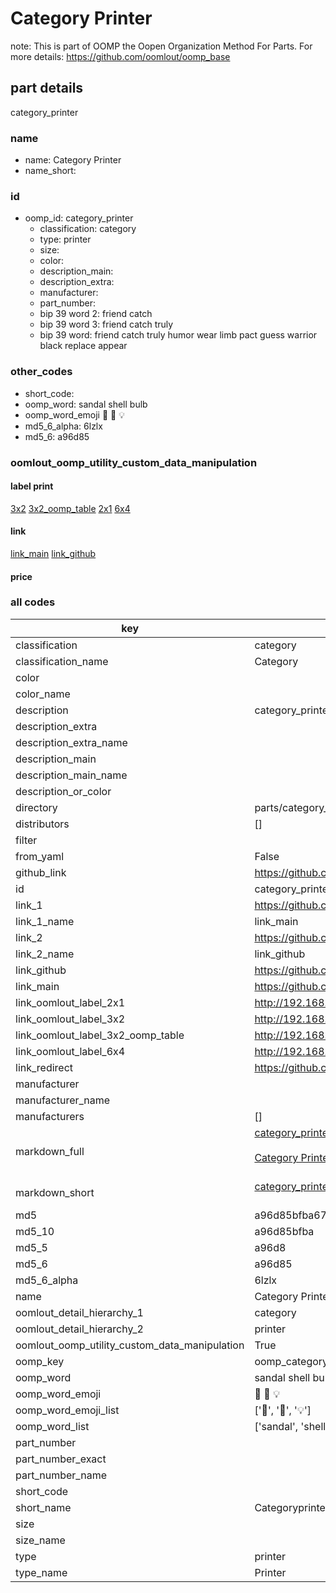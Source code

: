 # Category Printer  

note: This is part of OOMP the Oopen Organization Method For Parts. For more details: https://github.com/oomlout/oomp_base

##  part details
  



category_printer



### name
* name: Category Printer
* name_short: 
### id
* oomp_id: category_printer
  * classification: category
  * type: printer
  * size: 
  * color: 
  * description_main: 
  * description_extra: 
  * manufacturer: 
  * part_number: 
  * bip 39 word 2: friend catch
  * bip 39 word 3: friend catch truly
  * bip 39 word: friend catch truly humor wear limb pact guess warrior black replace appear

### other_codes
* short_code: 
* oomp_word: sandal shell bulb
* oomp_word_emoji :sandal: :shell: :bulb:
* md5_6_alpha: 6lzlx
* md5_6: a96d85






### oomlout_oomp_utility_custom_data_manipulation
#### label print
[3x2](http://192.168.1.245:1112/?label=oomp%206lzlx)
[3x2_oomp_table](http://192.168.1.108:1112/?label=oomp%206lzlx)
[2x1](http://192.168.1.242:1112/?label=oomp%206lzlx)
[6x4](http://192.168.1.55:1112/?label=oomp%206lzlx)    

#### link

[link_main](https://github.com/oomlout/oomlout_oomp_version_1_messy/tree/main/parts/category_printer) [link_github](https://github.com/oomlout/oomlout_oomp_version_1_messy/tree/main/parts/category_printer)                             

#### price







### all codes 
| key | value |  
| --- | --- |  
| classification | category |  
| classification_name | Category |  
| color |  |  
| color_name |  |  
| description | category_printer |  
| description_extra |  |  
| description_extra_name |  |  
| description_main |  |  
| description_main_name |  |  
| description_or_color |   |  
| directory | parts/category_printer |  
| distributors | [] |  
| filter |  |  
| from_yaml | False |  
| github_link | https://github.com/oomlout/oomlout_oomp_part_src/tree/main/parts/category_printer |  
| id | category_printer |  
| link_1 | https://github.com/oomlout/oomlout_oomp_version_1_messy/tree/main/parts/category_printer |  
| link_1_name | link_main |  
| link_2 | https://github.com/oomlout/oomlout_oomp_version_1_messy/tree/main/parts/category_printer |  
| link_2_name | link_github |  
| link_github | https://github.com/oomlout/oomlout_oomp_version_1_messy/tree/main/parts/category_printer |  
| link_main | https://github.com/oomlout/oomlout_oomp_version_1_messy/tree/main/parts/category_printer |  
| link_oomlout_label_2x1 | http://192.168.1.242:1112/?label=oomp%206lzlx |  
| link_oomlout_label_3x2 | http://192.168.1.245:1112/?label=oomp%206lzlx |  
| link_oomlout_label_3x2_oomp_table | http://192.168.1.108:1112/?label=oomp%206lzlx |  
| link_oomlout_label_6x4 | http://192.168.1.55:1112/?label=oomp%206lzlx |  
| link_redirect | https://github.com/oomlout/oomlout_oomp_version_1_messy/tree/main/parts/category_printer |  
| manufacturer |  |  
| manufacturer_name |  |  
| manufacturers | [] |  
| markdown_full | [category_printer](none)<br>[](none)<br>[Category Printer](none)<br><br> |  
| markdown_short | [category_printer](none)<br><br> |  
| md5 | a96d85bfba6773d6077c36f1d2c902e7 |  
| md5_10 | a96d85bfba |  
| md5_5 | a96d8 |  
| md5_6 | a96d85 |  
| md5_6_alpha | 6lzlx |  
| name | Category Printer |  
| oomlout_detail_hierarchy_1 | category |  
| oomlout_detail_hierarchy_2 | printer |  
| oomlout_oomp_utility_custom_data_manipulation | True |  
| oomp_key | oomp_category_printer |  
| oomp_word | sandal shell bulb |  
| oomp_word_emoji | :sandal: :shell: :bulb: |  
| oomp_word_emoji_list | [':sandal:', ':shell:', ':bulb:'] |  
| oomp_word_list | ['sandal', 'shell', 'bulb'] |  
| part_number |  |  
| part_number_exact |  |  
| part_number_name |  |  
| short_code |  |  
| short_name | Categoryprinter |  
| size |  |  
| size_name |  |  
| type | printer |  
| type_name | Printer |  
